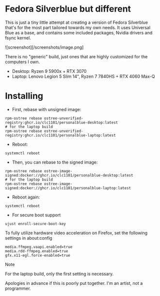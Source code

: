 # Fedora Silverblue but different

This is just a tiny little attempt at creating a version of Fedora Silverblue that's for the most part tailored towards my own needs. It uses Universal Blue as a base, and contains some included packages, Nvidia drivers and fsync kernel.

![screenshot][/screenshots/image.png]

There is no "generic" build, just ones that are highly customized for the computers I own.

- Desktop: Ryzen 9 5900x + RTX 3070
- Laptop: Lenovo Legion 5 Slim 14", Ryzen 7 7840HS + RTX 4060 Max-Q

# Installing
- First, rebase with unsigned image:
```
rpm-ostree rebase ostree-unverified-registry:ghcr.io/clc1101/personalblue-desktop:latest
# for the laptop build
rpm-ostree rebase ostree-unverified-registry:ghcr.io/clc1101/personalblue-laptop:latest
```

- Reboot:
```
systemctl reboot
```

- Then, you can rebase to the signed image:
```
rpm-ostree rebase ostree-image-signed:docker://ghcr.io/clc1101/personalblue-desktop:latest
# for the laptop build
rpm-ostree rebase ostree-image-signed:docker://ghcr.io/clc1101/personalblue-laptop:latest
```
- Reboot again:
```
systemctl reboot
```

- For secure boot support
```
ujust enroll-secure-boot-key
```

To fully utilize hardware video acceleration on Firefox, set the following settings in about:config
```
media.ffmpeg.vaapi.enabled=true
media.rdd-ffmpeg.enabled=true
gfx.x11-egl.force-enabled=true
```

> [!NOTE]
> For the laptop build, only the first setting is necessary.

Apologies in advance if this is poorly put together. I'm an artist, not a programmer.
